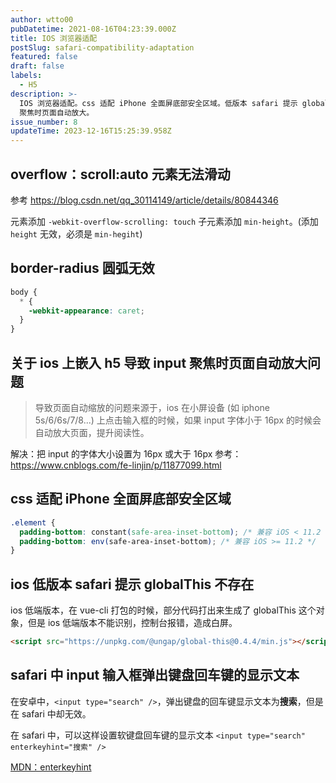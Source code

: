 ```yaml
---
author: wtto00
pubDatetime: 2021-08-16T04:23:39.000Z
title: IOS 浏览器适配
postSlug: safari-compatibility-adaptation
featured: false
draft: false
labels:
  - H5
description: >-
  IOS 浏览器适配。css 适配 iPhone 全面屏底部安全区域。低版本 safari 提示 globalThis 不存在。input
  聚焦时页面自动放大。
issue_number: 8
updateTime: 2023-12-16T15:25:39.958Z
---
```


## **overflow：scroll:auto 元素无法滑动**

参考 <https://blog.csdn.net/qq_30114149/article/details/80844346>

元素添加 `-webkit-overflow-scrolling: touch`
子元素添加 `min-height`。(添加 `height` 无效，必须是 `min-hegiht`)

## **border-radius 圆弧无效**

```css
body {
  * {
    -webkit-appearance: caret;
  }
}
```

## **关于 ios 上嵌入 h5 导致 input 聚焦时页面自动放大问题**

> 导致页面自动缩放的问题来源于，ios 在小屏设备 (如 iphone 5s/6/6s/7/8...) 上点击输入框的时候，如果 input 字体小于 16px 的时候会自动放大页面，提升阅读性。

解决：把 input 的字体大小设置为 16px 或大于 16px
参考：<https://www.cnblogs.com/fe-linjin/p/11877099.html>

## css 适配 iPhone 全面屏底部安全区域

```css
.element {
  padding-bottom: constant(safe-area-inset-bottom); /* 兼容 iOS < 11.2 */
  padding-bottom: env(safe-area-inset-bottom); /* 兼容 iOS >= 11.2 */
}
```

## ios 低版本 safari 提示 globalThis 不存在

ios 低端版本，在 vue-cli 打包的时候，部分代码打出来生成了 globalThis 这个对象，但是 ios 低端版本不能识别，控制台报错，造成白屏。

```html
<script src="https://unpkg.com/@ungap/global-this@0.4.4/min.js"></script>
```

## safari 中 input 输入框弹出键盘回车键的显示文本

在安卓中，`<input type="search" />`，弹出键盘的回车键显示文本为**搜索**，但是在 safari 中却无效。

在 safari 中，可以这样设置软键盘回车键的显示文本 `<input type="search" enterkeyhint="搜索" />`

[MDN：enterkeyhint](https://developer.mozilla.org/en-US/docs/Web/HTML/Global_attributes/enterkeyhint)
